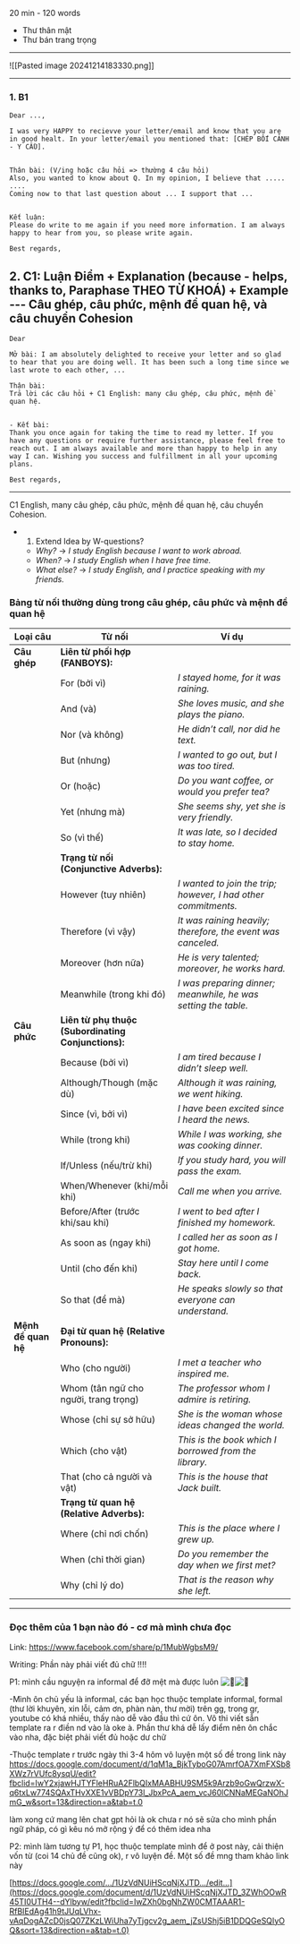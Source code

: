 20 min - 120 words 
- Thư thân mật 
- Thư bán trang trọng 
---

![[Pasted image 20241214183330.png]]



---
### 1. B1
```
Dear ..., 

I was very HAPPY to recievve your letter/email and know that you are in good healt. In your letter/email you mentioned that: [CHÉP BỐI CẢNH - Y CẦU]. 


Thân bài: (V/ing hoặc câu hỏi => thường 4 câu hỏi)
Also, you wanted to know about Q. In my opinion, I believe that ..... 
....
Coming now to that last question about ... I support that ... 


Kết luận: 
Please do write to me again if you need more information. I am always happy to hear from you, so please write again. 

Best regards, 
```

## 2. C1: Luận Điểm + Explanation (because - helps, thanks to, Paraphase THEO TỪ KHOÁ) + Example --- Câu ghép, câu phức, mệnh đề quan hệ, và câu chuyển Cohesion

```
Dear

Mở bài: I am absolutely delighted to receive your letter and so glad to hear that you are doing well. It has been such a long time since we last wrote to each other, ...

Thân bài: 
Trả lời các câu hỏi + C1 English: many câu ghép, câu phức, mệnh đề quan hệ. 


- Kết bài: 
Thank you once again for taking the time to read my letter. If you have any questions or require further assistance, please feel free to reach out. I am always available and more than happy to help in any way I can. Wishing you success and fulfillment in all your upcoming plans.

Best regards,
```

--- 
C1 English, many câu ghép, câu phức, mệnh đề quan hệ, câu chuyển Cohesion. 
- 1. Extend Idea by W-questions? 
    - _Why?_ → _I study English because I want to work abroad._
    - _When?_ → _I study English when I have free time._
    - _What else?_ → _I study English, and I practice speaking with my friends._

### **Bảng từ nối thường dùng trong câu ghép, câu phức và mệnh đề quan hệ**

|**Loại câu**|**Từ nối**|**Ví dụ**|
|---|---|---|
|**Câu ghép**|**Liên từ phối hợp (FANBOYS):**||
||For (bởi vì)|_I stayed home, for it was raining._|
||And (và)|_She loves music, and she plays the piano._|
||Nor (và không)|_He didn’t call, nor did he text._|
||But (nhưng)|_I wanted to go out, but I was too tired._|
||Or (hoặc)|_Do you want coffee, or would you prefer tea?_|
||Yet (nhưng mà)|_She seems shy, yet she is very friendly._|
||So (vì thế)|_It was late, so I decided to stay home._|
||**Trạng từ nối (Conjunctive Adverbs):**||
||However (tuy nhiên)|_I wanted to join the trip; however, I had other commitments._|
||Therefore (vì vậy)|_It was raining heavily; therefore, the event was canceled._|
||Moreover (hơn nữa)|_He is very talented; moreover, he works hard._|
||Meanwhile (trong khi đó)|_I was preparing dinner; meanwhile, he was setting the table._|
|**Câu phức**|**Liên từ phụ thuộc (Subordinating Conjunctions):**||
||Because (bởi vì)|_I am tired because I didn’t sleep well._|
||Although/Though (mặc dù)|_Although it was raining, we went hiking._|
||Since (vì, bởi vì)|_I have been excited since I heard the news._|
||While (trong khi)|_While I was working, she was cooking dinner._|
||If/Unless (nếu/trừ khi)|_If you study hard, you will pass the exam._|
||When/Whenever (khi/mỗi khi)|_Call me when you arrive._|
||Before/After (trước khi/sau khi)|_I went to bed after I finished my homework._|
||As soon as (ngay khi)|_I called her as soon as I got home._|
||Until (cho đến khi)|_Stay here until I come back._|
||So that (để mà)|_He speaks slowly so that everyone can understand._|
|**Mệnh đề quan hệ**|**Đại từ quan hệ (Relative Pronouns):**||
||Who (cho người)|_I met a teacher who inspired me._|
||Whom (tân ngữ cho người, trang trọng)|_The professor whom I admire is retiring._|
||Whose (chỉ sự sở hữu)|_She is the woman whose ideas changed the world._|
||Which (cho vật)|_This is the book which I borrowed from the library._|
||That (cho cả người và vật)|_This is the house that Jack built._|
||**Trạng từ quan hệ (Relative Adverbs):**||
||Where (chỉ nơi chốn)|_This is the place where I grew up._|
||When (chỉ thời gian)|_Do you remember the day when we first met?_|
||Why (chỉ lý do)|_That is the reason why she left._|





---

### Đọc thêm của 1 bạn nào đó - cơ mà mình chưa đọc

Link: https://www.facebook.com/share/p/1MubWgbsM9/


Writing: Phần này phải viết đủ chữ !!!!

P1: mình cầu nguyện ra informal để đỡ mệt mà được luôn ![🙏](https://static.xx.fbcdn.net/images/emoji.php/v9/t80/1/16/1f64f.png)![🫰](https://static.xx.fbcdn.net/images/emoji.php/v9/t43/1/16/1faf0.png) 

-Mình ôn chủ yếu là informal, các bạn học thuộc template informal, formal (thư lời khuyên, xin lỗi, cảm ơn, phàn nàn, thư mời) trên gg, trong gr, youtube có khá nhiều, thấy nào dễ vào đầu thì cứ ôn. Vô thi viết sẵn template ra r điền nd vào là oke à. Phần thư khá dễ lấy điểm nên ôn chắc vào nha, đặc biệt phải viết đủ hoặc dư chữ

-Thuộc template r trước ngày thi 3-4 hôm vô luyện một số đề trong link này https://docs.google.com/document/d/1qM1a_BjkTyboG07AmrfOA7XmFXSb8XWz7rVUfc8ysqU/edit?fbclid=IwY2xjawHJTYFleHRuA2FlbQIxMAABHU9SM5k9Arzb9oGwQrzwX-q6txLw774SQAxTHvXXE1vVBDpY73l_JbxPcA_aem_vcJ60lCNNaMEGaNOhJmG_w&sort=13&direction=a&tab=t.0

làm xong cứ mang lên chat gpt hỏi là ok chưa r nó sẽ sửa cho mình phần ngữ pháp, có gì kêu nó mở rộng ý để có thêm idea nha

P2: mình làm tương tự P1, học thuộc template mình để ở post này, cải thiện vốn từ (coi 14 chủ đề cũng ok), r vô luyện đề. Một số đề mng tham khảo link này

[https://docs.google.com/.../1UzVdNUiHScqNjXJTD.../edit...](https://docs.google.com/document/d/1UzVdNUiHScqNjXJTD_3ZWhOOwR45TI0UTH4--dYlbyw/edit?fbclid=IwZXh0bgNhZW0CMTAAAR1-RfBIEdAg41h9tJUqLVhx-vAqDogAZcD0jsQ07ZKzLWiUha7yTjgcv2g_aem_jZsUShj5iB1DDQGeSQIyOQ&sort=13&direction=a&tab=t.0)
